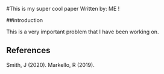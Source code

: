 #This is my super cool paper
Written by: ME !

##introduction

This is a very important problem that I have been working on.

## References 

Smith, J (2020).
Markello, R (2019).
